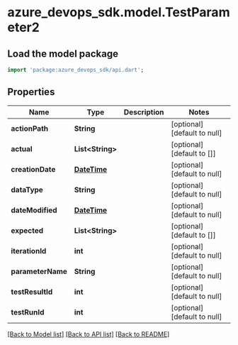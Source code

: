 # azure_devops_sdk.model.TestParameter2

## Load the model package
```dart
import 'package:azure_devops_sdk/api.dart';
```

## Properties
Name | Type | Description | Notes
------------ | ------------- | ------------- | -------------
**actionPath** | **String** |  | [optional] [default to null]
**actual** | **List&lt;String&gt;** |  | [optional] [default to []]
**creationDate** | [**DateTime**](DateTime.md) |  | [optional] [default to null]
**dataType** | **String** |  | [optional] [default to null]
**dateModified** | [**DateTime**](DateTime.md) |  | [optional] [default to null]
**expected** | **List&lt;String&gt;** |  | [optional] [default to []]
**iterationId** | **int** |  | [optional] [default to null]
**parameterName** | **String** |  | [optional] [default to null]
**testResultId** | **int** |  | [optional] [default to null]
**testRunId** | **int** |  | [optional] [default to null]

[[Back to Model list]](../README.md#documentation-for-models) [[Back to API list]](../README.md#documentation-for-api-endpoints) [[Back to README]](../README.md)


